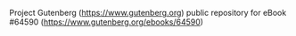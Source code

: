 Project Gutenberg (https://www.gutenberg.org) public repository for
eBook #64590 (https://www.gutenberg.org/ebooks/64590)
